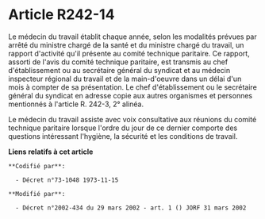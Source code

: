 # Article R242-14

Le médecin du travail établit chaque année, selon les modalités prévues par arrêté du ministre chargé de la santé et du
ministre chargé du travail, un rapport d'activité qu'il présente au comité technique paritaire. Ce rapport, assorti de l'avis
du comité technique paritaire, est transmis au chef d'établissement ou au secrétaire général du syndicat et au médecin
inspecteur régional du travail et de la main-d'oeuvre dans un délai d'un mois à compter de sa présentation. Le chef
d'établissement ou le secrétaire général du syndicat en adresse copie aux autres organismes et personnes mentionnés à
l'article R. 242-3, 2° alinéa.

Le médecin du travail assiste avec voix consultative aux réunions du comité technique paritaire lorsque l'ordre du jour de ce
dernier comporte des questions intéressant l'hygiène, la sécurité et les conditions de travail.

**Liens relatifs à cet article**

	**Codifié par**:

	  - Décret n°73-1048 1973-11-15

	**Modifié par**:

	  - Décret n°2002-434 du 29 mars 2002 - art. 1 () JORF 31 mars 2002

